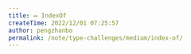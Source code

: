 ```yaml
---
title: ➖ IndexOf
createTime: 2022/12/01 07:25:57
author: pengzhanbo
permalink: /note/type-challenges/medium/index-of/
---
```

